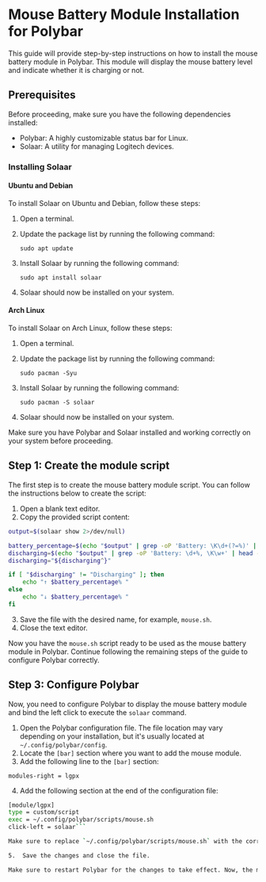 
# Mouse Battery Module Installation for Polybar

This guide will provide step-by-step instructions on how to install the mouse battery module in Polybar. This module will display the mouse battery level and indicate whether it is charging or not.

## Prerequisites

Before proceeding, make sure you have the following dependencies installed:

-   Polybar: A highly customizable status bar for Linux.
-   Solaar: A utility for managing Logitech devices.

### Installing Solaar

#### Ubuntu and Debian

To install Solaar on Ubuntu and Debian, follow these steps:

1.  Open a terminal.
    
2.  Update the package list by running the following command:
    
    `sudo apt update` 
    
3.  Install Solaar by running the following command:
    
    `sudo apt install solaar` 
    
4.  Solaar should now be installed on your system.
    

#### Arch Linux

To install Solaar on Arch Linux, follow these steps:

1.  Open a terminal.
    
2.  Update the package list by running the following command:
    
    `sudo pacman -Syu` 
    
3.  Install Solaar by running the following command:

    `sudo pacman -S solaar` 
    
4.  Solaar should now be installed on your system.
    

Make sure you have Polybar and Solaar installed and working correctly on your system before proceeding.

## Step 1: Create the module script

The first step is to create the mouse battery module script. You can follow the instructions below to create the script:

1.  Open a blank text editor.
2.  Copy the provided script content:

```sh
output=$(solaar show 2>/dev/null)

battery_percentage=$(echo "$output" | grep -oP 'Battery: \K\d+(?=%)' | head -1)
discharging=$(echo "$output" | grep -oP 'Battery: \d+%, \K\w+' | head -1)
discharging="${discharging^}"

if [ "$discharging" != "Discharging" ]; then
    echo "↑ $battery_percentage% "
else
    echo "↓ $battery_percentage% "
fi
```

3.  Save the file with the desired name, for example, `mouse.sh`.
4.  Close the text editor.

Now you have the `mouse.sh` script ready to be used as the mouse battery module in Polybar. Continue following the remaining steps of the guide to configure Polybar correctly.

## Step 3: Configure Polybar

Now, you need to configure Polybar to display the mouse battery module and bind the left click to execute the `solaar` command.

1.  Open the Polybar configuration file. The file location may vary depending on your installation, but it's usually located at `~/.config/polybar/config`.
2.  Locate the `[bar]` section where you want to add the mouse module.
3.  Add the following line to the `[bar]` section:

```modules-right = lgpx``` 

4.  Add the following section at the end of the configuration file:

```sh
[module/lgpx]
type = custom/script
exec = ~/.config/polybar/scripts/mouse.sh
click-left = solaar``` 

Make sure to replace `~/.config/polybar/scripts/mouse.sh` with the correct path where you saved the `mouse.sh` script.

5.  Save the changes and close the file.

Make sure to restart Polybar for the changes to take effect. Now, the mouse battery module will be displayed in your Polybar, and clicking the left button on it will execute the `solaar` command.